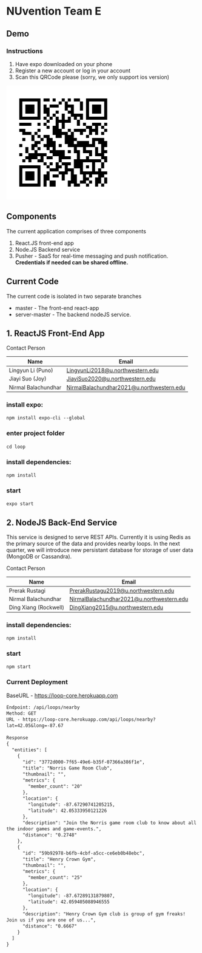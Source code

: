 # NUvention Team E

## Demo
### Instructions

1. Have expo downloaded on your phone 
2. Register a new account or log in your account
3. Scan this QRCode please (sorry, we only support ios version)

![Image of QRCode](ios.png)

## Components
The current application comprises of three components
1. React.JS front-end app
2. Node.JS Backend service
3. Pusher - SaaS for real-time messaging and push notification. **Credentials if needed can be shared offline.**

## Current Code
The current code is isolated in two separate branches
* master - The front-end react-app
* server-master - The backend nodeJS service.

## 1. ReactJS Front-End App
Contact Person

| Name | Email |
| ----------------------|-----------------------------------------|
| Lingyun Li (Puno) | LingyunLi2018@u.northwestern.edu |
| Jiayi Suo (Joy) | JiayiSuo2020@u.northwestern.edu |
| Nirmal Balachundhar | NirmalBalachundhar2021@u.northwestern.edu |

### install expo:
```
npm install expo-cli --global
```
### enter project folder
```
cd loop 
```
### install dependencies:
```
npm install
```
### start
```
expo start
```

## 2. NodeJS Back-End Service
This service is designed to serve REST APIs. Currently it is using Redis as the primary source of the data and provides nearby loops. In the next quarter, we will introduce new persistant database for storage of user data (MongoDB or Cassandra).

Contact Person

| Name | Email |
| ----------------------|-----------------------------------------|
| Prerak Rustagi | PrerakRustagu2019@u.northwestern.edu |
| Nirmal Balachundhar | NirmalBalachundhar2021@u.northwestern.edu |
| Ding Xiang (Rockwell) | DingXiang2015@u.northwestern.edu |

### install dependencies:
```
npm install
```

### start
```
npm start
```

### Current Deployment
BaseURL - https://loop-core.herokuapp.com

```
Endpoint: /api/loops/nearby
Method: GET
URL - https://loop-core.herokuapp.com/api/loops/nearby?lat=42.05&long=-87.67

Response 
{
  "entities": [
    {
      "id": "3772d000-7f65-49e6-b35f-07366a386f1e",
      "title": "Norris Game Room Club",
      "thumbnail": "",
      "metrics": {
        "member_count": "20"
      },
      "location": {
        "longitude": -87.67290741205215,
        "latitude": 42.05333950121226
      },
      "description": "Join the Norris game room club to know about all the indoor games and game-events.",
      "distance": "0.2748"
    },
    {
      "id": "59b92978-b6fb-4cbf-a5cc-ce6eb0b48ebc",
      "title": "Henry Crown Gym",
      "thumbnail": "",
      "metrics": {
        "member_count": "25"
      },
      "location": {
        "longitude": -87.67289131879807,
        "latitude": 42.059405088946555
      },
      "description": "Henry Crown Gym club is group of gym freaks! Join us if you are one of us...",
      "distance": "0.6667"
    }
  ]
}
```
